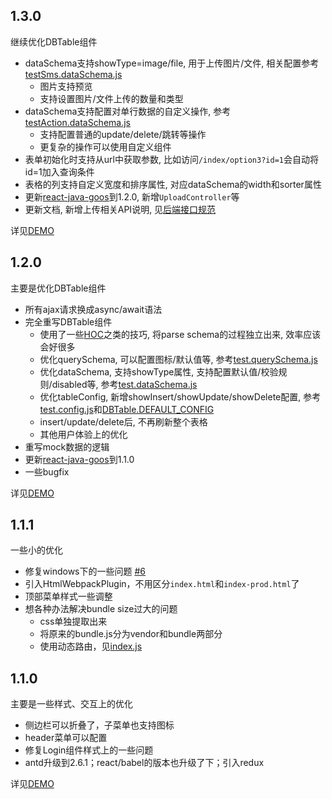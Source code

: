 ## 1.3.0

继续优化DBTable组件

* dataSchema支持showType=image/file, 用于上传图片/文件, 相关配置参考[testSms.dataSchema.js](src/schema/testSms.dataSchema.js#L27)
  * 图片支持预览
  * 支持设置图片/文件上传的数量和类型
* dataSchema支持配置对单行数据的自定义操作, 参考[testAction.dataSchema.js](src/schema/testAction.dataSchema.js#L52)
  * 支持配置普通的update/delete/跳转等操作
  * 更复杂的操作可以使用自定义组件
* 表单初始化时支持从url中获取参数, 比如访问`/index/option3?id=1`会自动将id=1加入查询条件
* 表格的列支持自定义宽度和排序属性, 对应dataSchema的width和sorter属性
* 更新[react-java-goos](https://github.com/jiangxy/react-java-goos)到1.2.0, 新增`UploadController`等
* 更新文档, 新增上传相关API说明, 见[后端接口规范](docs/Ajax.md)

详见[DEMO](http://jiangxy.github.io/react-antd-admin)

## 1.2.0

主要是优化DBTable组件

* 所有ajax请求换成async/await语法
* 完全重写DBTable组件
  * 使用了一些[HOC](https://facebook.github.io/react/docs/higher-order-components.html)之类的技巧, 将parse schema的过程独立出来, 效率应该会好很多
  * 优化querySchema, 可以配置图标/默认值等, 参考[test.querySchema.js](src/schema/test.querySchema.js)
  * 优化dataSchema, 支持showType属性, 支持配置默认值/校验规则/disabled等, 参考[test.dataSchema.js](src/schema/test.dataSchema.js)
  * 优化tableConfig, 新增showInsert/showUpdate/showDelete配置, 参考[test.config.js](src/schema/test.config.js)和[DBTable.DEFAULT_CONFIG](src/components/DBTable/index.js#L20)
  * insert/update/delete后, 不再刷新整个表格
  * 其他用户体验上的优化
* 重写mock数据的逻辑
* 更新[react-java-goos](https://github.com/jiangxy/react-java-goos)到1.1.0
* 一些bugfix

详见[DEMO](http://jiangxy.github.io/react-antd-admin)
  
## 1.1.1

一些小的优化

* 修复windows下的一些问题 [#6](https://github.com/jiangxy/react-antd-admin/issues/6)
* 引入HtmlWebpackPlugin，不用区分`index.html`和`index-prod.html`了
* 顶部菜单样式一些调整
* 想各种办法解决bundle size过大的问题
  * css单独提取出来
  * 将原来的bundle.js分为vendor和bundle两部分
  * 使用动态路由，见[index.js](src/index.js)
  
## 1.1.0

主要是一些样式、交互上的优化

* 侧边栏可以折叠了，子菜单也支持图标
* header菜单可以配置
* 修复Login组件样式上的一些问题
* antd升级到2.6.1；react/babel的版本也升级了下；引入redux

详见[DEMO](http://jiangxy.github.io/react-antd-admin)
